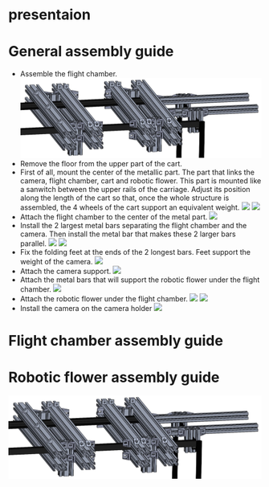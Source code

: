 # presentaion


# General assembly guide 

- Assemble the flight chamber. 
![](https://github.com/linaleguellec/BeeDeckBot/blob/main/imgsForReadMe/etape1_2.jpg)
- Remove the floor from the upper part of the cart.  
- First of all, mount the center of the metallic part. The part that links the camera, flight chamber, cart and robotic flower.  This part is mounted like a sanwitch between the upper rails of the carriage. Adjust its position along the length of the cart so that, once the whole structure is assembled, the 4 wheels of the cart support an equivalent weight. 
![](https://github.com/linaleguellec/BeeDeckBot/tree/main/imgsForReadMe/etape1_1.jpg) ![](https://github.com/linaleguellec/BeeDeckBot/tree/main/imgsForReadMe/etape1_2.jpg)
- Attach the flight chamber to the center of the metal part. ![](https://github.com/linaleguellec/BeeDeckBot/tree/main/imgsForReadMe/etape3.jpg)
- Install the 2 largest metal bars separating the flight chamber and the camera. Then install the metal bar that makes these 2 larger bars parallel. ![](https://github.com/linaleguellec/BeeDeckBot/tree/main/imgsForReadMe/etape4.jpg) ![](https://github.com/linaleguellec/BeeDeckBot/tree/main/imgsForReadMe/etape5.jpg)
- Fix the folding feet at the ends of the 2 longest bars. Feet support the weight of the camera. ![](https://github.com/linaleguellec/BeeDeckBot/tree/main/imgsForReadMe/etape6.jpg)
- Attach the camera support. ![](https://github.com/linaleguellec/BeeDeckBot/tree/main/imgsForReadMe/etape7.jpg)
- Attach the metal bars that will support the robotic flower under the flight chamber. ![](https://github.com/linaleguellec/BeeDeckBot/tree/main/imgsForReadMe/etape8.jpg)
- Attach the robotic flower under the flight chamber. ![](https://github.com/linaleguellec/BeeDeckBot/tree/main/imgsForReadMe/etape9_1.jpg)  ![](https://github.com/linaleguellec/BeeDeckBot/tree/main/imgsForReadMe/etape9_2.jpg)
- Install the camera on the camera holder ![](https://github.com/linaleguellec/BeeDeckBot/tree/main/imgsForReadMe/final.jpg)

# Flight chamber assembly guide  

# Robotic flower assembly guide 
 
![](https://github.com/linaleguellec/BeeDeckBot/blob/main/imgsForReadMe/etape1_2.jpg)